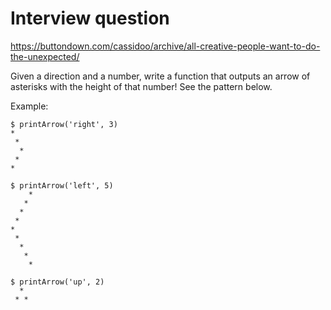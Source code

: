 # Interview question

https://buttondown.com/cassidoo/archive/all-creative-people-want-to-do-the-unexpected/

Given a direction and a number, write a function that outputs an arrow of asterisks with the height of that number! See the pattern below.

Example:

```
$ printArrow('right', 3)
*
 *
  *
 *
*

$ printArrow('left', 5)
    *
   *
  *
 *
*
 *
  *
   *
    *

$ printArrow('up', 2)
  *
 * *
```